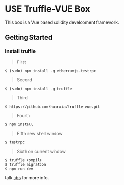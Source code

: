 # USE Truffle-VUE Box

This box is a Vue based solidity development framework.

## Getting Started

### Install truffle

> First

```
$ (sudo) npm install -g ethereumjs-testrpc
```

> Second

```
$ (sudo) npm install -g truffle
```

> Third

```
$ https://github.com/huarxia/truffle-vue.git
```

> Fourth

```
$ npm install
```

> Fifth new shell window
 
```
$ testrpc
```
> Sixth on current window

```
$ truffle compile
$ truffle migration
$ npm run dev
```

talk [bbs](https://bbs.myens.shop) for more info.
